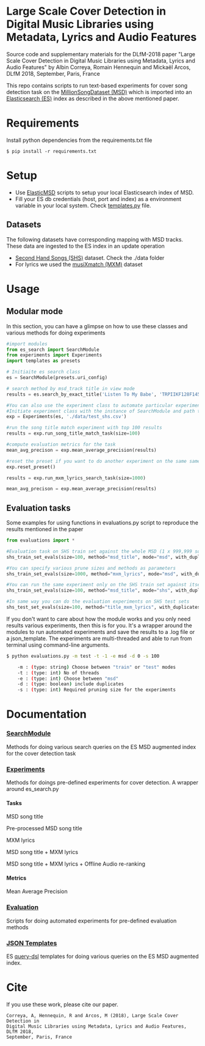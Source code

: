 # Large Scale Cover Detection in Digital Music Libraries using Metadata, Lyrics and Audio Features


Source code and supplementary materials for the DLfM-2018 paper "Large Scale Cover Detection in Digital Music Libraries using Metadata, Lyrics and Audio Features"
by Albin Correya, Romain Hennequin and Mickaël Arcos, DLfM 2018, September, Paris, France

This repo contains scripts to run text-based experiments for cover song detection task on the [MillionSongDataset (MSD)](https://labrosa.ee.columbia.edu/millionsong/)
which is imported into an [Elasticsearch (ES)](https://www.elastic.co/blog/what-is-an-elasticsearch-index) index as described in the above mentioned paper.
# Requirements

Install python dependencies from the requirements.txt file

```
$ pip install -r requirements.txt
```

# Setup

* Use [ElasticMSD](https://github.com/deezer/elasticmsd) scripts to setup your local Elasticsearch index of MSD.
* Fill your ES db credentials (host, port and index) as a environment variable in your local system. 
Check [templates.py](templates.py) file.


## Datasets

The following datasets have corresponding mapping with MSD tracks. These data are ingested to the ES index in an update operation

* [Second Hand Songs (SHS)](https://labrosa.ee.columbia.edu/millionsong/secondhand) dataset. Check the ./data folder
* For lyrics we used the [musiXmatch (MXM)](https://labrosa.ee.columbia.edu/millionsong/musixmatch) dataset

# Usage


## Modular mode

In this section, you can have a glimpse on how to use these classes and various methods for doing experiments

```python
#import modules
from es_search import SearchModule
from experiments import Experiments
import templates as presets

# Initiaite es search class
es = SearchModule(presets.uri_config)

# search method by msd_track title in view mode
results = es.search_by_exact_title('Listen To My Babe', 'TRPIIKF128F1459A09', mode='view')

#You can also use the experiment class to automate particular experiments for a method
#Initiate experiment class with the instance of SearchModule and path to the dataset as arguments
exp = Experiments(es, './data/test_shs.csv')

#run the song title match experiment with top 100 results
results = exp.run_song_title_match_task(size=100)

#compute evaluation metrics for the task
mean_avg_precison = exp.mean_average_precision(results)

#reset the preset if you want to do another experiment on the same same SearchModule instance.
exp.reset_preset()

results = exp.run_mxm_lyrics_search_task(size=1000)

mean_avg_precison = exp.mean_average_precision(results)

```


## Evaluation tasks

Some examples for using functions in evaluations.py script to reproduce the results mentioned in the paper
```python
from evaluations import *

#Evaluation task on SHS train set against the whole MSD (1 x 999,999 songs)
shs_train_set_evals(size=100, method="msd_title", mode="msd", with_duplicates=True)

#You can specify various prune sizes and methods as parameters
shs_train_set_evals(size=1000, method="mxm_lyrics", mode="msd", with_duplicates=False)

#You can run the same experiment only on the SHS train set against itself by specifying "mode" param as "shs" (1 x 12,960)
shs_train_set_evals(size=100, method="msd_title", mode="shs", with_duplicates=True)

#In same way you can do the evaluation experiments on SHS test sets
shs_test_set_evals(size=100, method="title_mxm_lyrics", with_duplicates=True)

```


If you don't want to care about how the module works and you only need results various experiments, then this is for you. 
It's a wrapper around the modules to run automated experiments and save the results to a .log file or a json_template. 
The experiments are multi-threaded and able to run from terminal using command-line arguments.

```bash
$ python evaluations.py -m test -t -1 -e msd -d 0 -s 100

    -m : (type: string) Choose between "train" or "test" modes
    -t : (type: int) No of threads
    -e : (type: int) Choose between "msd"
    -d : (type: boolean) include duplicates
    -s : (type: int) Required pruning size for the experiments

```




# Documentation

### [SearchModule](es_search.py)

Methods for doing various search queries on the ES MSD augmented    index for the cover detection task


### [Experiments](experiments.py)

Methods for doings pre-defined experiments for cover detection. A wrapper around es_search.py

#### Tasks
MSD song title

Pre-processed MSD song title

MXM lyrics

MSD song title + MXM lyrics

MSD song title + MXM lyrics + Offline Audio re-ranking


#### Metrics

Mean Average Precision

### [Evaluation](evaluations.py)

Scripts for doing automated experiments for pre-defined evaluation methods

### [JSON Templates](templates.py)

ES [query-dsl](https://www.elastic.co/guide/en/elasticsearch/reference/current/query-dsl.html) templates for doing various queries on the ES MSD augmented index.




# Cite

If you use these work, please cite our paper.
```
Correya, A, Hennequin, R and Arcos, M (2018), Large Scale Cover Detection in 
Digital Music Libraries using Metadata, Lyrics and Audio Features, DLfM 2018, 
September, Paris, France
```